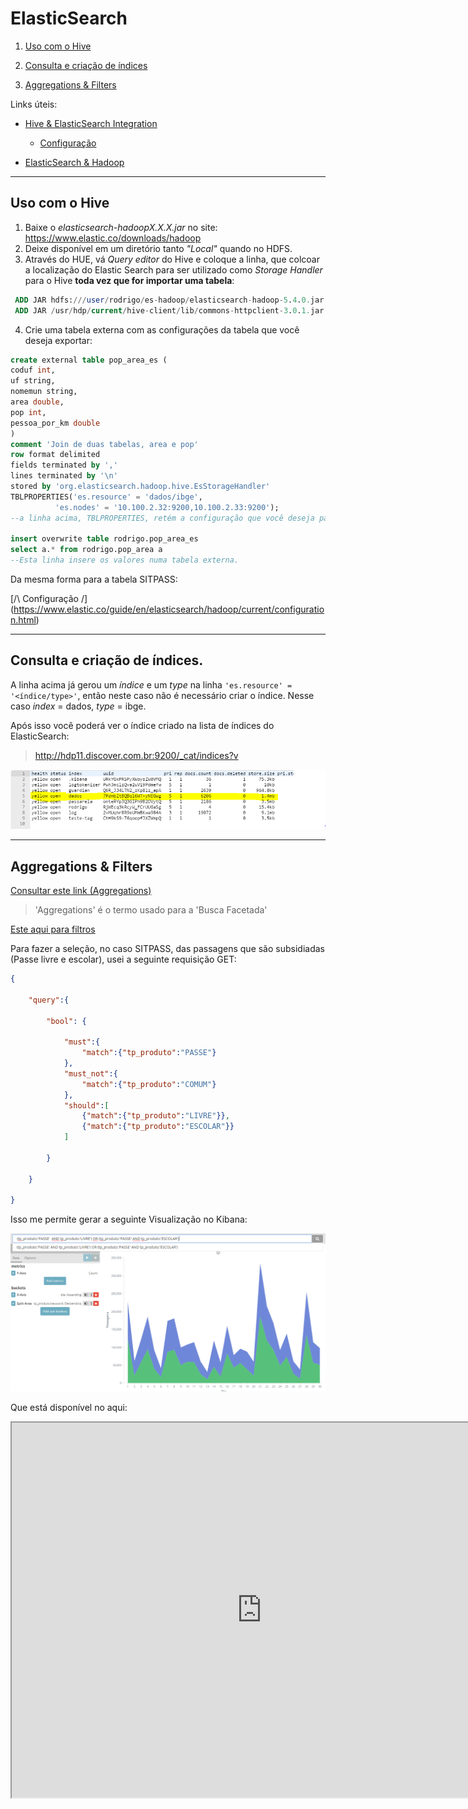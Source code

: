 # ElasticSearch

1. [Uso com o Hive](#es-hive)

2. [Consulta e criação de índices](#cons-es)

3. [Aggregations & Filters](#es-filters)

Links úteis:

- [Hive & ElasticSearch Integration](https://www.elastic.co/guide/en/elasticsearch/hadoop/current/hive.html)  

  - [Configuração](https://www.elastic.co/guide/en/elasticsearch/hadoop/current/configuration.html)


- [ElasticSearch & Hadoop](https://www.elastic.co/blog/elasticsearch-and-hadoop)

--------------------------------------------------------------------------------

## []()Uso com o Hive

1. Baixe o _elasticsearch-hadoopX.X.X.jar_ no site: <https://www.elastic.co/downloads/hadoop>
2. Deixe disponível em um diretório tanto _"Local"_ quando no HDFS.
3. Através do HUE, vá _Query editor_ do Hive e coloque a linha, que colcoar a localização do Elastic Search para ser utilizado como _Storage Handler_ para o Hive **toda vez que for importar uma tabela**:

  ```sql
   ADD JAR hdfs:///user/rodrigo/es-hadoop/elasticsearch-hadoop-5.4.0.jar
   ADD JAR /usr/hdp/current/hive-client/lib/commons-httpclient-3.0.1.jar;
  ```

4. Crie uma tabela externa com as configurações da tabela que você deseja exportar:

```sql
create external table pop_area_es (
coduf int,
uf string,
nomemun string,
area double,
pop int,
pessoa_por_km double
)
comment 'Join de duas tabelas, area e pop'
row format delimited
fields terminated by ','
lines terminated by '\n'
stored by 'org.elasticsearch.hadoop.hive.EsStorageHandler'
TBLPROPERTIES('es.resource' = 'dados/ibge',
          'es.nodes' = '10.100.2.32:9200,10.100.2.33:9200');
--a linha acima, TBLPROPERTIES, retém a configuração que você deseja passar para o ElasticSearch

insert overwrite table rodrigo.pop_area_es
select a.* from rodrigo.pop_area a
--Esta linha insere os valores numa tabela externa.
```

Da mesma forma para a tabela SITPASS:

[/\ Configuração /\](https://www.elastic.co/guide/en/elasticsearch/hadoop/current/configuration.html)

--------------------------------------------------------------------------------

## []() Consulta e criação de índices.

A linha acima já gerou um _índice_ e um _type_ na linha `'es.resource' = '<índice/type>'`, então neste caso não é necessário criar o índice. Nesse caso _index_ = dados, _type_ = ibge.

Após isso você poderá ver o índice criado na lista de índices do ElasticSearch:

> <http://hdp11.discover.com.br:9200/_cat/indices?v>

![Índice](./Arquivos/es_index.png)

--------------------------------------------------------------------------------

## []() Aggregations & Filters

[Consultar este link (Aggregations)](https://www.elastic.co/guide/en/elasticsearch/reference/current/search-aggregations.html)

>'Aggregations' é o termo usado para a 'Busca Facetada'

[Este aqui para filtros](https://www.elastic.co/guide/en/elasticsearch/reference/current/_executing_filters.html)

Para fazer a seleção, no caso SITPASS, das passagens que são subsidiadas (Passe livre e escolar), usei a seguinte requisição GET:
```JSON
{

	"query":{

		"bool": {

			"must":{
				"match":{"tp_produto":"PASSE"}
			},
			"must_not":{
				"match":{"tp_produto":"COMUM"}
			},
			"should":[
				{"match":{"tp_produto":"LIVRE"}},
				{"match":{"tp_produto":"ESCOLAR"}}
			]

		}

	}

}
```

Isso me permite gerar a seguinte Visualização no Kibana:

![Gráfico com filtro similar no Kibana](./Arquivos/kibana_g1.PNG)

Que está disponível no aqui:

<iframe src="http://hdp10.discover.com.br:5601/app/kibana#/dashboard/SitPass?embed=true&_g=(filters%3A!())" height="600" width="800"></iframe>
